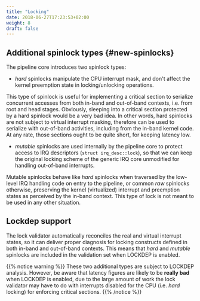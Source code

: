 ```yaml
---
title: "Locking"
date: 2018-06-27T17:23:53+02:00
weight: 8
draft: false
---
```


## Additional spinlock types {#new-spinlocks}

The pipeline core introduces two spinlock types:

+ *hard* spinlocks manipulate the CPU interrupt mask, and don't affect
  the kernel preemption state in locking/unlocking operations.

This type of spinlock is useful for implementing a critical section to
serialize concurrent accesses from both in-band and out-of-band
contexts, i.e. from root and head stages. Obviously, sleeping into a
critical section protected by a hard spinlock would be a very bad
idea. In other words, hard spinlocks are not subject to virtual
interrupt masking, therefore can be used to serialize with out-of-band
activities, including from the in-band kernel code. At any rate, those
sections ought to be quite short, for keeping latency low.

+ *mutable* spinlocks are used internally by the pipeline core to
  protect access to IRQ descriptors (`struct irq_desc::lock`), so that
  we can keep the original locking scheme of the generic IRQ core
  unmodified for handling out-of-band interrupts.

Mutable spinlocks behave like *hard* spinlocks when traversed by the
low-level IRQ handling code on entry to the pipeline, or common *raw*
spinlocks otherwise, preserving the kernel (virtualized) interrupt and
preemption states as perceived by the in-band context. This type of
lock is not meant to be used in any other situation.

## Lockdep support

The lock validator automatically reconciles the real and virtual
interrupt states, so it can deliver proper diagnosis for locking
constructs defined in both in-band and out-of-band contexts. This
means that *hard* and *mutable* spinlocks are included in the
validation set when LOCKDEP is enabled.

{{% notice warning %}}
These two additional types are subject to LOCKDEP analysis. However,
be aware that latency figures are likely to be **really bad** when
LOCKDEP is enabled, due to the large amount of work the lock validator
may have to do with interrupts disabled for the CPU (i.e. _hard_
locking) for enforcing critical sections.
{{% /notice %}}
